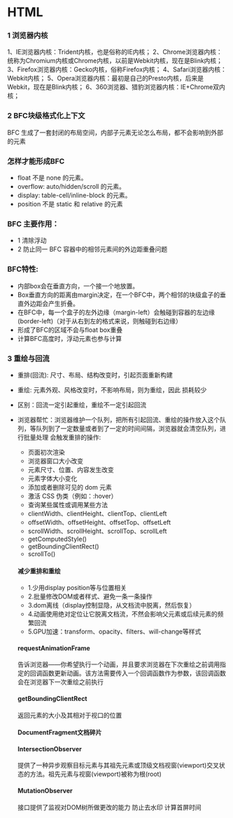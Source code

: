 # HTML

### 1 浏览器内核
1、IE浏览器内核：Trident内核，也是俗称的IE内核； 
2、Chrome浏览器内核：统称为Chromium内核或Chrome内核，以前是Webkit内核，现在是Blink内核； 
3、Firefox浏览器内核：Gecko内核，俗称Firefox内核； 
4、Safari浏览器内核：Webkit内核； 
5、Opera浏览器内核：最初是自己的Presto内核，后来是Webkit，现在是Blink内核； 
6、360浏览器、猎豹浏览器内核：IE+Chrome双内核；

### 2 BFC块级格式化上下文
BFC 生成了一套封闭的布局空间，内部子元素无论怎么布局，都不会影响到外部的元素
### 怎样才能形成BFC
- float 不是 none 的元素。
- overflow: auto/hidden/scroll 的元素。
- display: table-cell/inline-block 的元素。
- position 不是 static 和 relative 的元素
### BFC 主要作用：
- 1 清除浮动 
- 2 防止同一 BFC 容器中的相邻元素间的外边距重叠问题
### BFC特性:
- 内部box会在垂直方向，一个接一个地放置。
- Box垂直方向的距离由margin决定，在一个BFC中，两个相邻的块级盒子的垂直外边距会产生折叠。
- 在BFC中，每一个盒子的左外边缘（margin-left）会触碰到容器的左边缘(border-left)（对于从右到左的格式来说，则触碰到右边缘）
- 形成了BFC的区域不会与float box重叠
- 计算BFC高度时，浮动元素也参与计算

### 3 重绘与回流
- 重排(回流): 尺寸、布局、结构改变时，引起页面重新构建
- 重绘: 元素外观、风格改变时，不影响布局，则为重绘，因此 损耗较少
- 区别：回流一定引起重绘，重绘不一定引起回流
- 浏览器帮忙：浏览器维护一个队列，把所有引起回流、重绘的操作放入这个队列，等队列到了一定数量或者到了一定的时间间隔，浏览器就会清空队列，进行批量处理
   会触发重排的操作:
    * 页面初次渲染
    * 浏览器窗口大小改变
    * 元素尺寸、位置、内容发生改变
    * 元素字体大小变化
    * 添加或者删除可见的 dom 元素
    * 激活 CSS 伪类（例如：:hover）
    * 查询某些属性或调用某些方法
    * clientWidth、clientHeight、clientTop、clientLeft
    * offsetWidth、offsetHeight、offsetTop、offsetLeft
    * scrollWidth、scrollHeight、scrollTop、scrollLeft
    * getComputedStyle()
    * getBoundingClientRect()
    * scrollTo() 

    #### 减少重排和重绘
    - 1.少用display position等与位置相关
    - 2.批量修改DOM或者样式、避免一条一条操作
    - 3.dom离线（display控制显隐，从文档流中脱离，然后恢复）
    - 4.动画使用绝对定位让它脱离文档流，不然会影响父元素或后续元素的频繁回流
    - 5.GPU加速：transform、opacity、filters、will-change等样式

   #### requestAnimationFrame
   告诉浏览器——你希望执行一个动画，并且要求浏览器在下次重绘之前调用指定的回调函数更新动画。该方法需要传入一个回调函数作为参数，该回调函数会在浏览器下一次重绘之前执行

   #### getBoundingClientRect
   返回元素的大小及其相对于视口的位置

   #### DocumentFragment文档碎片

   #### IntersectionObserver
   提供了一种异步观察目标元素与其祖先元素或顶级文档视窗(viewport)交叉状态的方法。祖先元素与视窗(viewport)被称为根(root)

   #### MutationObserver
   接口提供了监视对DOM树所做更改的能力 防止去水印 计算首屏时间


